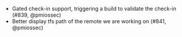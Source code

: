 * Gated check-in support, triggering a build to validate the check-in (#839, @pmiossec)
* Better display tfs path of the remote we are working on (#841, @pmiossec)